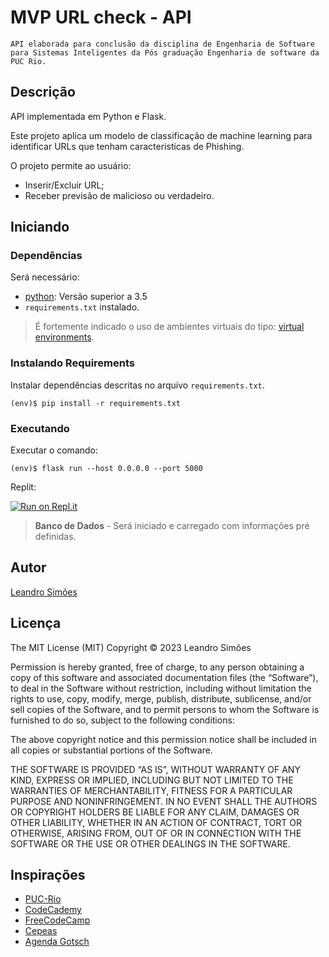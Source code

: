 # MVP URL check - API

    API elaborada para conclusão da disciplina de Engenharia de Software para Sistemas Inteligentes da Pós graduação Engenharia de software da PUC Rio.

## Descrição

API implementada em Python e Flask.

Este projeto aplica um modelo de classificação de machine learning para identificar URLs que tenham caracteristicas de Phishing.

O projeto permite ao usuário:
- Inserir/Excluir URL;
- Receber previsão de malicioso ou verdadeiro.

## Iniciando

### Dependências

Será necessário:
- [python](https://www.python.org/): Versão superior a 3.5
- `requirements.txt` instalado.

> É fortemente indicado o uso de ambientes virtuais do tipo: [virtual environments](https://docs.python.org/3/library/venv.html).

### Instalando Requirements

Instalar dependências descritas no arquivo `requirements.txt`.
```
(env)$ pip install -r requirements.txt
```

### Executando

Executar o comando:
```
(env)$ flask run --host 0.0.0.0 --port 5000
```

Replit:

[![Run on Repl.it](https://replit.com/badge/github/Leandr0SmS/puc_rio-mvp_1-back_end)](https://replit.com/new/github/Leandr0SmS/puc_rio-mvp_1-back_end)

> **Banco de Dados** - Será iniciado e carregado com informações pré definidas.

## Autor
 
[Leandro Simões](https://github.com/Leandr0SmS)

## Licença

The MIT License (MIT)
Copyright © 2023 Leandro Simões

Permission is hereby granted, free of charge, to any person obtaining a copy of this software and associated documentation files (the “Software”), to deal in the Software without restriction, including without limitation the rights to use, copy, modify, merge, publish, distribute, sublicense, and/or sell copies of the Software, and to permit persons to whom the Software is furnished to do so, subject to the following conditions:

The above copyright notice and this permission notice shall be included in all copies or substantial portions of the Software.

THE SOFTWARE IS PROVIDED “AS IS”, WITHOUT WARRANTY OF ANY KIND, EXPRESS OR IMPLIED, INCLUDING BUT NOT LIMITED TO THE WARRANTIES OF MERCHANTABILITY, FITNESS FOR A PARTICULAR PURPOSE AND NONINFRINGEMENT. IN NO EVENT SHALL THE AUTHORS OR COPYRIGHT HOLDERS BE LIABLE FOR ANY CLAIM, DAMAGES OR OTHER LIABILITY, WHETHER IN AN ACTION OF CONTRACT, TORT OR OTHERWISE, ARISING FROM, OUT OF OR IN CONNECTION WITH THE SOFTWARE OR THE USE OR OTHER DEALINGS IN THE SOFTWARE.

## Inspirações

* [PUC-Rio](https://www.puc-rio.br/index.html)
* [CodeCademy](https://www.codecademy.com/)
* [FreeCodeCamp](https://www.freecodecamp.org/learn/)
* [Cepeas](https://www.cepeas.org/)
* [Agenda Gotsch](https://agendagotsch.com/)

